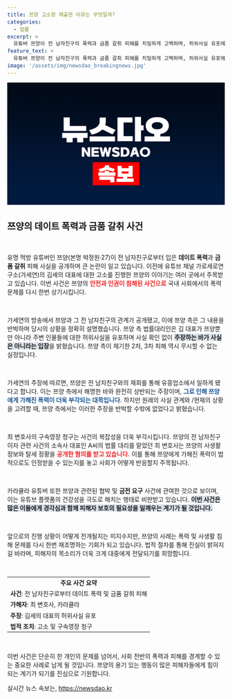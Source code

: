 ```yaml
---
title: 쯔양 고소장 제출한 이유는 무엇일까?
categories:
  - 법률
excerpt: >
  유튜버 쯔양이 전 남자친구의 폭력과 금품 갈취 피해를 치밀하게 고백하며, 허위사실 유포에 맞서 검찰에 고소장을 제출했다. 사건의 배경과 충격적인 진실이 드러나고 있다!
feature_text: >
  유튜버 쯔양이 전 남자친구의 폭력과 금품 갈취 피해를 치밀하게 고백하며, 허위사실 유포에 맞서 검찰에 고소장을 제출했다. 사건의 배경과 충격적인 진실이 드러나고 있다!
image: '/assets/img/newsdao_breakingnews.jpg'
---
```


<p><img src="/assets/img/newsdao_breakingnews.jpg" alt="bookingtag 속보" /></p>

<h2 data-ke-size="size26">쯔양의 데이트 폭력과 금품 갈취 사건</h2>

<p data-ke-size="size16">&nbsp;</p>

<p>유명 먹방 유튜버인 쯔양(본명 박정원·27)이 전 남자친구로부터 입은 <b>데이트 폭력</b>과 <b>금품 갈취</b> 피해 사실을 공개하며 큰 논란이 일고 있습니다. 이전에 유튜브 채널 가로세로연구소(가세연)의 김세의 대표에 대한 고소를 진행한 쯔양의 이야기는 여러 곳에서 주목받고 있습니다. 이번 사건은 쯔양의 <b><span style="color: #ee2323;">안전과 인권이 침해된 사건으로</span></b> 국내 사회에서의 폭력 문제를 다시 한번 상기시킵니다. </p>

<p data-ke-size="size16">&nbsp;</p>

<p>가세연의 방송에서 쯔양과 그 전 남자친구의 관계가 공개됐고, 이에 쯔양 측은 그 내용을 반박하며 당시의 상황을 정확히 설명했습니다. 쯔양 측 법률대리인은 김 대표가 쯔양뿐만 아니라 주변 인물들에 대한 허위사실을 유포하며 사실 확인 없이 <b><span style="background-color: #21538527;">주장하는 바가 사실은 아니라는 입장</span></b>을 밝혔습니다. 쯔양 측이 제기한 2차, 3차 피해 역시 무시할 수 없는 실정입니다.</p>

<p data-ke-size="size16">&nbsp;</p>

<p>가세연의 주장에 따르면, 쯔양은 전 남자친구와의 재회를 통해 유흥업소에서 일하게 됐다고 합니다. 이는 쯔양 측에서 해명한 바와 완전히 상반되는 주장이며, <b><span style="color: #1a5490;">그로 인해 쯔양에게 가해진 폭력이 더욱 부각되는 대목입니다.</span></b> 하지만 원래의 사실 관계와 /현재의 상황을 고려할 때, 쯔양 측에서는 이러한 주장을 반박할 수밖에 없었다고 밝혔습니다. </p>

<p data-ke-size="size16">&nbsp;</p>

<p>최 변호사의 구속영장 청구는 사건의 복잡성을 더욱 부각시킵니다. 쯔양의 전 남자친구이자 관련 사건의 소속사 대표인 A씨의 법률 대리를 맡았던 최 변호사는 쯔양의 사생활 정보와 탈세 정황을 <b><span style="color: #ee2323;">공개한 혐의를 받고 있습니다.</span></b> 이를 통해 쯔양에게 가해진 폭력이 법적으로도 인정받을 수 있는지를 놓고 사회가 어떻게 반응할지 주목됩니다.</p>

<p data-ke-size="size16">&nbsp;</p>

<p>카라큘라 유튜버 또한 쯔양과 관련된 협박 및 <b>금전 요구</b> 사건에 관여한 것으로 보이며, 이는 유튜브 플랫폼의 건강성을 극도로 해치는 행태로 비판받고 있습니다. <b><span style="background-color: #21538527;">이번 사건은 많은 이들에게 경각심과 함께 피해자 보호의 필요성을 일깨우는 계기가 될 것입니다.</span></b> </p>

<p data-ke-size="size16">&nbsp;</p>

<p>앞으로의 진행 상황이 어떻게 전개될지는 미지수지만, 쯔양의 사례는 폭력 및 사생활 침해 문제를 다시 한번 재조명하는 기회가 되고 있습니다. 법적 절차를 통해 진실이 밝혀지길 바라며, 피해자의 목소리가 더욱 크게 대중에게 전달되기를 희망합니다. </p>

<p data-ke-size="size16">&nbsp;</p>

<table style="width: 100%; border-collapse: collapse;">
    <tr>
        <td style="text-align: center; height: 17px;"><b>주요 사건 요약</b></td>
    </tr>
    <tr>
        <td><b>사건</b>: 전 남자친구로부터 데이트 폭력 및 금품 갈취 피해</td>
    </tr>
    <tr>
        <td><b>가해자</b>: 최 변호사, 카라큘라</td>
    </tr>
    <tr>
        <td><b>주장</b>: 김세의 대표의 허위사실 유포</td>
    </tr>
    <tr>
        <td><b>법적 조치</b>: 고소 및 구속영장 청구</td>
    </tr>
</table>

<p data-ke-size="size16">&nbsp;</p>

<p>이번 사건은 단순히 한 개인의 문제를 넘어서, 사회 전반의 폭력과 피해를 경계할 수 있는 중요한 사례로 남게 될 것입니다. 쯔양의 용기 있는 행동이 많은 피해자들에게 힘이 되는 계기가 되기를 진심으로 기원합니다.</p>
실시간 뉴스 속보는, <a href="https://newsdao.kr" rel="dofollow">https://newsdao.kr</a>


